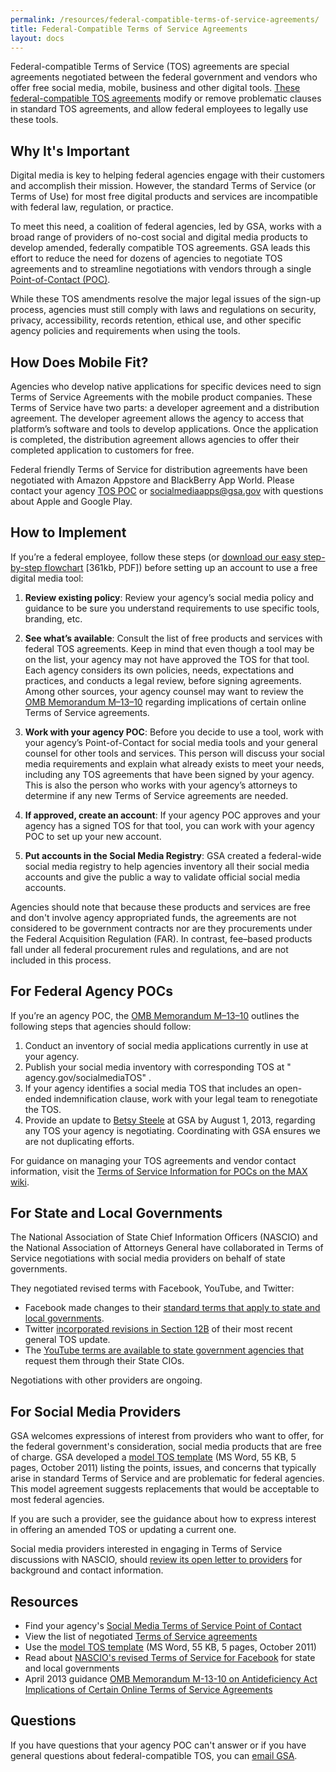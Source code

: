 ```yaml
---
permalink: /resources/federal-compatible-terms-of-service-agreements/
title: Federal-Compatible Terms of Service Agreements
layout: docs
---
```


Federal-compatible Terms of Service (TOS) agreements are special agreements negotiated between the federal government and vendors who offer free social media, mobile, business and other digital tools. [These federal-compatible TOS agreements](https://www.digitalgov.gov/resources/negotiated-terms-of-service-agreements/) modify or remove problematic clauses in standard TOS agreements, and allow federal employees to legally use these tools.

## Why It's Important

Digital media is key to helping federal agencies engage with their customers and accomplish their mission. However, the standard Terms of Service (or Terms of Use) for most free digital products and services are incompatible with federal law, regulation, or practice.

To meet this need, a coalition of federal agencies, led by GSA, works with a broad range of providers of no-cost social and digital media products to develop amended, federally compatible TOS agreements. GSA leads this effort to reduce the need for dozens of agencies to negotiate TOS agreements and to streamline negotiations with vendors through a single [Point-of-Contact (POC)](https://www.digitalgov.gov/resources/agency-points-of-contact-for-federal-compatible-terms-of-service-agreements/).

While these TOS amendments resolve the major legal issues of the sign-up process, agencies must still comply with laws and regulations on security, privacy, accessibility, records retention, ethical use, and other specific agency policies and requirements when using the tools.

## How Does Mobile Fit?

Agencies who develop native applications for specific devices need to sign Terms of Service Agreements with the mobile product companies. These Terms of Service have two parts: a developer agreement and a distribution agreement. The developer agreement allows the agency to access that platform’s software and tools to develop applications. Once the application is completed, the distribution agreement allows agencies to offer their completed application to customers for free.

Federal friendly Terms of Service for distribution agreements have been negotiated with Amazon Appstore and BlackBerry App World. Please contact your agency [TOS POC](https://www.digitalgov.gov/resources/agency-points-of-contact-for-federal-compatible-terms-of-service-agreements/ "Agency Points of Contact for Federal Compatible Terms of Service Agreements") or <socialmediaapps@gsa.gov> with questions about Apple and Google Play.

## How to Implement

If you’re a federal employee, follow these steps (or [download our easy step-by-step flowchart](https://www.digitalgov.gov/files/2015/02/DigitalGov-TOS-flowchart_v6-Feb-2-2015.pdf " see our easy step by step flowchart") [361kb, PDF]) before setting up an account to use a free digital media tool:

  1. **Review existing policy**: Review your agency’s social media policy and guidance to be sure you understand requirements to use specific tools, branding, etc.

<ol start="2">
  <li>
    <strong>See what’s available</strong>: Consult the list of free products and services with federal TOS agreements. Keep in mind that even though a tool may be on the list, your agency may not have approved the TOS for that tool. Each agency considers its own policies, needs, expectations and practices, and conducts a legal review, before signing agreements. Among other sources, your agency counsel may want to review the <a href="https://obamawhitehouse.archives.gov/sites/default/files/omb/memoranda/2013/m-13-10.pdf">OMB Memorandum M–13</a><a href="http://www.whitehouse.gov/sites/default/files/omb/memoranda/2013/m-13-10.pdf">–10</a> regarding implications of certain online Terms of Service agreements.
  </li>
</ol>

<ol start="3">
  <li>
    <strong>Work with your agency POC</strong>: Before you decide to use a tool, work with your agency’s Point-of-Contact for social media tools and your general counsel for other tools and services. This person will discuss your social media requirements and explain what already exists to meet your needs, including any TOS agreements that have been signed by your agency. This is also the person who works with your agency’s attorneys to determine if any new Terms of Service agreements are needed.
  </li>
</ol>

<ol start="4">
  <li>
    <strong>If approved, create an account</strong>: If your agency POC approves and your agency has a signed TOS for that tool, you can work with your  agency POC to set up your new account.
  </li>
</ol>

<ol start="5">
  <li>
    <strong>Put accounts in the Social Media Registry</strong>: GSA created a federal-wide social media registry to help agencies inventory all their social media accounts and give the public a way to validate official social media accounts.
  </li>
</ol>

Agencies should note that because these products and services are free and don't involve agency appropriated funds, the agreements are not considered to be government contracts nor are they procurements under the Federal Acquisition Regulation (FAR). In contrast, fee–based products fall under all federal procurement rules and regulations, and are not included in this process.

## <a name="agency-pocs"></a>For Federal Agency POCs

If you’re an agency POC, the [OMB Memorandum M–13](https://obamawhitehouse.archives.gov/sites/default/files/omb/memoranda/2013/m-13-10.pdf)[–10](http://www.whitehouse.gov/sites/default/files/omb/memoranda/2013/m-13-10.pdf) outlines the following steps that agencies should follow:

  1. Conduct an inventory of social media applications currently in use at your agency.
  2. Publish your social media inventory with corresponding TOS at " agency.gov/socialmediaTOS" .
  3. If your agency identifies a social media TOS that includes an open-ended indemnification clause, work with your legal team to renegotiate the TOS.
  4. Provide an update to [Betsy Steele](mailto:betsy.steele@gsa.gov) at GSA by August 1, 2013, regarding any TOS your agency is negotiating. Coordinating with GSA ensures we are not duplicating efforts.

For guidance on managing your TOS agreements and vendor contact information, visit the [Terms of Service Information for POCs on the MAX wiki](https://login.max.gov/cas/login?service=https%3A%2F%2Fmax.omb.gov%2Fcommunity%2Flogin.action%3Fos_destination%3D%252Fpages%252Fviewpage.action%253FpageId%253D610147341).

## For State and Local Governments

The National Association of State Chief Information Officers (NASCIO) and the National Association of Attorneys General have collaborated in Terms of Service negotiations with social media providers on behalf of state governments.

They negotiated revised terms with Facebook, YouTube, and Twitter:

  - Facebook made changes to their [standard terms that apply to state and local governments](http://www.facebook.com/terms_pages_gov.php).
  - Twitter [incorporated revisions in Section 12B](http://twitter.com/tos) of their most recent general TOS update.
  - The [YouTube terms are available to state government agencies that](http://www.nascio.org/newsroom/pressRelease.cfm?id=119) request them through their State CIOs.

Negotiations with other providers are ongoing.

## For Social Media Providers

GSA welcomes expressions of interest from providers who want to offer, for the federal government's consideration, social media products that are free of charge. GSA developed a [model TOS template](https://www.digitalgov.gov/files/2014/01/model-amendment-to-tos-for-g.doc) (MS Word, 55 KB, 5 pages, October 2011) listing the points, issues, and concerns that typically arise in standard Terms of Service and are problematic for federal agencies. This model agreement suggests replacements that would be acceptable to most federal agencies.
  
If you are such a provider, see the guidance about how to express interest in offering an amended TOS or updating a current one.

Social media providers interested in engaging in Terms of Service discussions with NASCIO, should [review its open letter to providers](http://www.nascio.org/advocacy/current/NASCIO-SM-Legal-WG-Open-Letter-to-Providers-Final.pdf) for background and contact information.

## Resources

  - Find your agency's [Social Media Terms of Service Point of Contact](https://www.digitalgov.gov/resources/agency-points-of-contact-for-federal-compatible-terms-of-service-agreements/)
  - View the list of negotiated [Terms of Service agreements](https://www.digitalgov.gov/resources/negotiated-terms-of-service-agreements/)
  - Use the [model TOS template](https://www.digitalgov.gov/files/2014/01/model-amendment-to-tos-for-g.doc) (MS Word, 55 KB, 5 pages, October 2011)
  - Read about [NASCIO's revised Terms of Service for Facebook](http://www.nascio.org/newsroom/pressrelease.cfm?id=93) for state and local governments
  - April 2013 guidance [OMB Memorandum M-13-10 on Antideficiency Act Implications of Certain Online Terms of Service Agreements](https://obamawhitehouse.archives.gov/sites/default/files/omb/memoranda/2013/m-13-10.pdf)

## Questions

If you have questions that your agency POC can't answer or if you have general questions about federal-compatible TOS, you can [email GSA](mailto:socialmediaapps@gsa.gov).